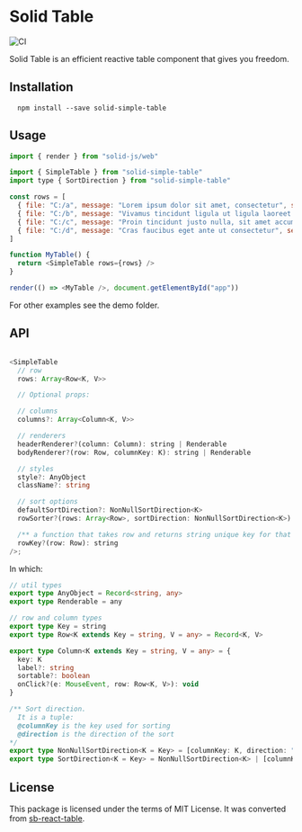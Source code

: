 # Solid Table

![CI](https://github.com/aminya/solid-simple-table/workflows/CI/badge.svg)

Solid Table is an efficient reactive table component that gives you freedom.

## Installation

      npm install --save solid-simple-table

## Usage

```js
import { render } from "solid-js/web"

import { SimpleTable } from "solid-simple-table"
import type { SortDirection } from "solid-simple-table"

const rows = [
  { file: "C:/a", message: "Lorem ipsum dolor sit amet, consectetur", severity: "error" },
  { file: "C:/b", message: "Vivamus tincidunt ligula ut ligula laoreet faucibus", severity: "warning" },
  { file: "C:/c", message: "Proin tincidunt justo nulla, sit amet accumsan lectus pretium vel", severity: "info" },
  { file: "C:/d", message: "Cras faucibus eget ante ut consectetur", severity: "error" },
]

function MyTable() {
  return <SimpleTable rows={rows} />
}

render(() => <MyTable />, document.getElementById("app"))
```

For other examples see the demo folder.

## API

```ts

<SimpleTable
  // row
  rows: Array<Row<K, V>>

  // Optional props:

  // columns
  columns?: Array<Column<K, V>>

  // renderers
  headerRenderer?(column: Column): string | Renderable
  bodyRenderer?(row: Row, columnKey: K): string | Renderable

  // styles
  style?: AnyObject
  className?: string

  // sort options
  defaultSortDirection?: NonNullSortDirection<K>
  rowSorter?(rows: Array<Row>, sortDirection: NonNullSortDirection<K>): Array<Row>

  /** a function that takes row and returns string unique key for that row */
  rowKey?(row: Row): string
/>;

```

In which:

```ts
// util types
export type AnyObject = Record<string, any>
export type Renderable = any

// row and column types
export type Key = string
export type Row<K extends Key = string, V = any> = Record<K, V>

export type Column<K extends Key = string, V = any> = {
  key: K
  label?: string
  sortable?: boolean
  onClick?(e: MouseEvent, row: Row<K, V>): void
}

/** Sort direction.
  It is a tuple:
  @columnKey is the key used for sorting
  @direction is the direction of the sort
*/
export type NonNullSortDirection<K = Key> = [columnKey: K, direction: "asc" | "desc"]
export type SortDirection<K = Key> = NonNullSortDirection<K> | [columnKey: null, direction: null]
```

## License

This package is licensed under the terms of MIT License. It was converted from [sb-react-table](https://github.com/steelbrain/react-table/tree/2f8472960a77ca6cf2444c392697772716195bf4).
